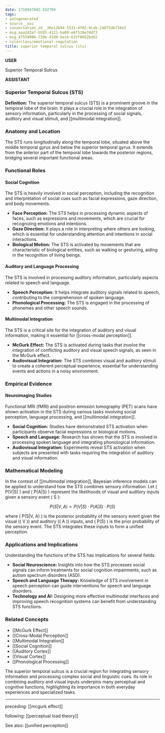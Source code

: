 ```yaml
---
date: 1718947602.552704
tags:
- autogenerated
- source__oai
- conversation_id__36e12b94-5531-4f02-9cab-24875db734e3
- msg_aaa2d2a7-b593-4121-ba09-e6f520e7ddf3
- msg_47559006-73de-43d9-becb-625f6662bdd2
- colorclass/emotional-regulation
title: superior temporal sulcus (sts)
---
```


**USER**

Superior Temporal Sulcus


**ASSISTANT**

### Superior Temporal Sulcus (STS)

**Definition:** The superior temporal sulcus (STS) is a prominent groove in the temporal lobe of the brain. It plays a crucial role in the integration of sensory information, particularly in the processing of social signals, auditory and visual stimuli, and [[multimodal integration]]. 

### Anatomy and Location

The STS runs longitudinally along the temporal lobe, situated above the middle temporal gyrus and below the superior temporal gyrus. It extends from the anterior part of the temporal lobe towards the posterior regions, bridging several important functional areas.

### Functional Roles

#### Social Cognition

The STS is heavily involved in social perception, including the recognition and interpretation of social cues such as facial expressions, gaze direction, and body movements.

- **Face Perception:** The STS helps in processing dynamic aspects of faces, such as expressions and movements, which are crucial for recognizing emotions and intentions.
- **Gaze Direction:** It plays a role in interpreting where others are looking, which is essential for understanding attention and intentions in social interactions.
- **Biological Motion:** The STS is activated by movements that are characteristic of biological entities, such as walking or gesturing, aiding in the recognition of living beings.

#### Auditory and Language Processing

The STS is involved in processing auditory information, particularly aspects related to speech and language.

- **Speech Perception:** It helps integrate auditory signals related to speech, contributing to the comprehension of spoken language.
- **Phonological Processing:** The STS is engaged in the processing of phonemes and other speech sounds.

#### Multimodal Integration

The STS is a critical site for the integration of auditory and visual information, making it essential for [[cross-modal perception]].

- **McGurk Effect:** The STS is activated during tasks that involve the integration of conflicting auditory and visual speech signals, as seen in the McGurk effect.
- **Audiovisual Integration:** The STS combines visual and auditory stimuli to create a coherent perceptual experience, essential for understanding events and actions in a noisy environment.

### Empirical Evidence

#### Neuroimaging Studies

Functional MRI (fMRI) and positron emission tomography (PET) scans have shown activation in the STS during various tasks involving social perception, language processing, and [[multimodal integration]].

- **Social Cognition:** Studies have demonstrated STS activation when participants observe facial expressions or biological motions.
- **Speech and Language:** Research has shown that the STS is involved in processing spoken language and integrating phonological information.
- **Audiovisual Integration:** Experiments reveal STS activation when subjects are presented with tasks requiring the integration of auditory and visual information.

### Mathematical Modeling

In the context of [[multimodal integration]], Bayesian inference models can be applied to understand how the STS combines sensory information. Let \( P(V|S) \) and \( P(A|S) \) represent the likelihoods of visual and auditory inputs given a sensory event \( S \):

$$
P(S|V, A) \propto P(V|S) \cdot P(A|S) \cdot P(S)
$$

where \( P(S|V, A) \) is the posterior probability of the sensory event given the visual (\( V \)) and auditory (\( A \)) inputs, and \( P(S) \) is the prior probability of the sensory event. The STS integrates these inputs to form a unified perception.

### Applications and Implications

Understanding the functions of the STS has implications for several fields:

- **Social Neuroscience:** Insights into how the STS processes social signals can inform treatments for social cognition impairments, such as autism spectrum disorders (ASD).
- **Speech and Language Therapy:** Knowledge of STS involvement in speech perception can guide interventions for speech and language disorders.
- **Technology and AI:** Designing more effective multimodal interfaces and improving speech recognition systems can benefit from understanding STS functions.

### Related Concepts

- [[McGurk Effect]]
- [[Cross-Modal Perception]]
- [[Multimodal Integration]]
- [[Social Cognition]]
- [[Auditory Cortex]]
- [[Visual Cortex]]
- [[Phonological Processing]]

The superior temporal sulcus is a crucial region for integrating sensory information and processing complex social and linguistic cues. Its role in combining auditory and visual inputs underpins many perceptual and cognitive functions, highlighting its importance in both everyday experiences and specialized tasks.


---

preceding: [[mcgurk effect]]  


following: [[perceptual load theory]]

See also: [[unified perception]]